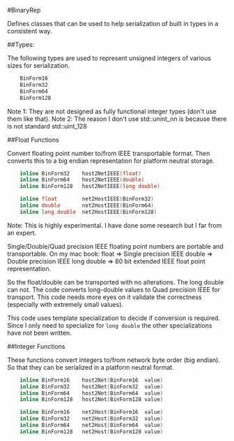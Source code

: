 #BinaryRep

Defines classes that can be used to help serialization of built in types in a consistent way.

##Types:

The following types are used to represent unsigned integers of various sizes for serialization.
```C++
    BinForm16
    BinForm32
    BinForm64
    BinForm128
```

Note 1: They are not designed as fully functional integer types (don't use them like that).
Note 2: The reason I don't use std::unint_nn is because there is not standard std::uint_128

##Float Functions

Convert floating point number to/from IEEE transportable format.
Then converts this to a big endian representation for platform neutral storage.
```C++
    inline BinForm32    host2NetIEEE(float)
    inline BinForm64    host2NetIEEE(double)
    inline BinForm128   host2NetIEEE(long double)

    inline float        net2HostIEEE(BinForm32)
    inline double       net2HostIEEE(BinForm64)
    inline long double  net2HostIEEE(BinForm128)
```

Note: This is highly experimental. I have done some research but I far from an expert.

Single/Double/Quad precision IEEE floating point numbers are portable and transportable.
On my mac book:
    float       =>  Single precision IEEE
    double      =>  Double precision IEEE
    long double =>  80 bit extended IEEE float point representation.

So the float/double can be transported with no alterations. The long double can not.
The code converts long-double values to Quad precision IEEE for transport. This code needs more eyes on it validate the correctness (especially with extremely small values).

This code uses template specialization to decide if conversion is required. Since I only need to specialize for `long double` the other specializations have not been written.

##Integer Functions

These functions convert integers to/from network byte order (big endian).
So that they can be serialized in a platform neutral format.
```C++
    inline BinForm16    host2Net(BinForm16  value)
    inline BinForm32    host2Net(BinForm32  value)
    inline BinForm64    host2Net(BinForm64  value)
    inline BinForm128   host2Net(BinForm128 value)

    inline BinForm16    net2Host(BinForm16  value)
    inline BinForm32    net2Host(BinForm32  value)
    inline BinForm64    net2Host(BinForm64  value)
    inline BinForm128   net2Host(BinForm128 value)
```


